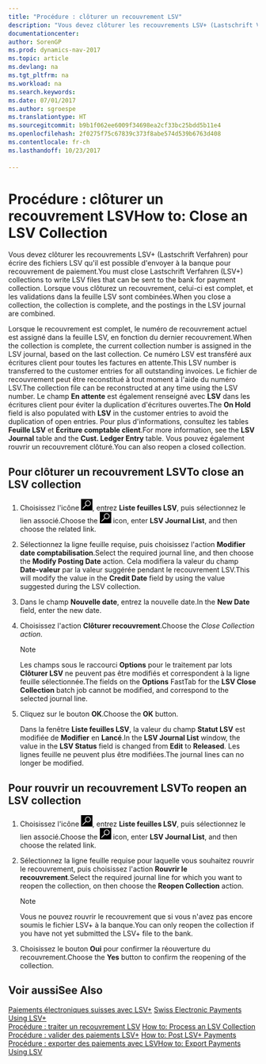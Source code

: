 ```yaml
---
title: "Procédure : clôturer un recouvrement LSV"
description: "Vous devez clôturer les recouvrements LSV+ (Lastschrift Verfahren) pour écrire des fichiers LSV qu'il est possible d'envoyer à la banque pour recouvrement de paiement. Lorsque vous clôturez un recouvrement, celui-ci est complet, et les validations dans la feuille LSV sont combinées."
documentationcenter: 
author: SorenGP
ms.prod: dynamics-nav-2017
ms.topic: article
ms.devlang: na
ms.tgt_pltfrm: na
ms.workload: na
ms.search.keywords: 
ms.date: 07/01/2017
ms.author: sgroespe
ms.translationtype: HT
ms.sourcegitcommit: b9b1f062ee6009f34698ea2cf33bc25bdd5b11e4
ms.openlocfilehash: 2f0275f75c67839c373f8abe574d539b6763d408
ms.contentlocale: fr-ch
ms.lasthandoff: 10/23/2017

---
```

# <a name="how-to-close-an-lsv-collection"></a><span data-ttu-id="93661-104">Procédure : clôturer un recouvrement LSV</span><span class="sxs-lookup"><span data-stu-id="93661-104">How to: Close an LSV Collection</span></span>
<span data-ttu-id="93661-105">Vous devez clôturer les recouvrements LSV+ (Lastschrift Verfahren) pour écrire des fichiers LSV qu'il est possible d'envoyer à la banque pour recouvrement de paiement.</span><span class="sxs-lookup"><span data-stu-id="93661-105">You must close Lastschrift Verfahren (LSV+) collections to write LSV files that can be sent to the bank for payment collection.</span></span> <span data-ttu-id="93661-106">Lorsque vous clôturez un recouvrement, celui-ci est complet, et les validations dans la feuille LSV sont combinées.</span><span class="sxs-lookup"><span data-stu-id="93661-106">When you close a collection, the collection is complete, and the postings in the LSV journal are combined.</span></span>  

<span data-ttu-id="93661-107">Lorsque le recouvrement est complet, le numéro de recouvrement actuel est assigné dans la feuille LSV, en fonction du dernier recouvrement.</span><span class="sxs-lookup"><span data-stu-id="93661-107">When the collection is complete, the current collection number is assigned in the LSV journal, based on the last collection.</span></span> <span data-ttu-id="93661-108">Ce numéro LSV est transféré aux écritures client pour toutes les factures en attente.</span><span class="sxs-lookup"><span data-stu-id="93661-108">This LSV number is transferred to the customer entries for all outstanding invoices.</span></span> <span data-ttu-id="93661-109">Le fichier de recouvrement peut être reconstitué à tout moment à l'aide du numéro LSV.</span><span class="sxs-lookup"><span data-stu-id="93661-109">The collection file can be reconstructed at any time using the LSV number.</span></span> <span data-ttu-id="93661-110">Le champ **En attente** est également renseigné avec **LSV** dans les écritures client pour éviter la duplication d'écritures ouvertes.</span><span class="sxs-lookup"><span data-stu-id="93661-110">The **On Hold** field is also populated with **LSV** in the customer entries to avoid the duplication of open entries.</span></span> <span data-ttu-id="93661-111">Pour plus d'informations, consultez les tables **Feuille LSV** et **Écriture comptable client**.</span><span class="sxs-lookup"><span data-stu-id="93661-111">For more information, see the **LSV Journal** table and the **Cust. Ledger Entry** table.</span></span> <span data-ttu-id="93661-112">Vous pouvez également rouvrir un recouvrement clôturé.</span><span class="sxs-lookup"><span data-stu-id="93661-112">You can also reopen a closed collection.</span></span>  

## <a name="to-close-an-lsv-collection"></a><span data-ttu-id="93661-113">Pour clôturer un recouvrement LSV</span><span class="sxs-lookup"><span data-stu-id="93661-113">To close an LSV collection</span></span>  

1.  <span data-ttu-id="93661-114">Choisissez l'icône ![Page ou état pour la recherche](../../media/ui-search/search_small.png "icône Page ou état pour la recherche"), entrez **Liste feuilles LSV**, puis sélectionnez le lien associé.</span><span class="sxs-lookup"><span data-stu-id="93661-114">Choose the ![Search for Page or Report](../../media/ui-search/search_small.png "Search for Page or Report icon") icon, enter **LSV Journal List**, and then choose the related link.</span></span>  
2.  <span data-ttu-id="93661-115">Sélectionnez la ligne feuille requise, puis choisissez l'action **Modifier date comptabilisation**.</span><span class="sxs-lookup"><span data-stu-id="93661-115">Select the required journal line, and then choose the **Modify Posting Date** action.</span></span> <span data-ttu-id="93661-116">Cela modifiera la valeur du champ **Date-valeur** par la valeur suggérée pendant le recouvrement LSV.</span><span class="sxs-lookup"><span data-stu-id="93661-116">This will modify the value in the **Credit Date** field by using the value suggested during the LSV collection.</span></span>  
3.  <span data-ttu-id="93661-117">Dans le champ **Nouvelle date**, entrez la nouvelle date.</span><span class="sxs-lookup"><span data-stu-id="93661-117">In the **New Date** field, enter the new date.</span></span>  
4.  <span data-ttu-id="93661-118">Choisissez l'action **Clôturer recouvrement**.</span><span class="sxs-lookup"><span data-stu-id="93661-118">Choose the **Close Collection* action*.</span></span>  

    > [!NOTE]  
    >  <span data-ttu-id="93661-119">Les champs sous le raccourci **Options** pour le traitement par lots **Clôturer LSV** ne peuvent pas être modifiés et correspondent à la ligne feuille sélectionnée.</span><span class="sxs-lookup"><span data-stu-id="93661-119">The fields on the **Options** FastTab for the **LSV Close Collection** batch job cannot be modified, and correspond to the selected journal line.</span></span>  

5.  <span data-ttu-id="93661-120">Cliquez sur le bouton **OK**.</span><span class="sxs-lookup"><span data-stu-id="93661-120">Choose the **OK** button.</span></span>  

    <span data-ttu-id="93661-121">Dans la fenêtre **Liste feuilles LSV**, la valeur du champ **Statut LSV** est modifiée de **Modifier** en **Lancé**.</span><span class="sxs-lookup"><span data-stu-id="93661-121">In the **LSV Journal List** window, the value in the **LSV Status** field is changed from **Edit** to **Released**.</span></span> <span data-ttu-id="93661-122">Les lignes feuille ne peuvent plus être modifiées.</span><span class="sxs-lookup"><span data-stu-id="93661-122">The journal lines can no longer be modified.</span></span>  

## <a name="to-reopen-an-lsv-collection"></a><span data-ttu-id="93661-123">Pour rouvrir un recouvrement LSV</span><span class="sxs-lookup"><span data-stu-id="93661-123">To reopen an LSV collection</span></span>  

1.  <span data-ttu-id="93661-124">Choisissez l'icône ![Page ou état pour la recherche](../../media/ui-search/search_small.png "icône Page ou état pour la recherche"), entrez **Liste feuilles LSV**, puis sélectionnez le lien associé.</span><span class="sxs-lookup"><span data-stu-id="93661-124">Choose the ![Search for Page or Report](../../media/ui-search/search_small.png "Search for Page or Report icon") icon, enter **LSV Journal List**, and then choose the related link.</span></span>  
2.  <span data-ttu-id="93661-125">Sélectionnez la ligne feuille requise pour laquelle vous souhaitez rouvrir le recouvrement, puis choisissez l'action **Rouvrir le recouvrement**.</span><span class="sxs-lookup"><span data-stu-id="93661-125">Select the required journal line for which you want to reopen the collection, on then choose the **Reopen Collection** action.</span></span>  

    > [!NOTE]  
    >  <span data-ttu-id="93661-126">Vous ne pouvez rouvrir le recouvrement que si vous n'avez pas encore soumis le fichier LSV+ à la banque.</span><span class="sxs-lookup"><span data-stu-id="93661-126">You can only reopen the collection if you have not yet submitted the LSV+ file to the bank.</span></span>  

3.  <span data-ttu-id="93661-127">Choisissez le bouton **Oui** pour confirmer la réouverture du recouvrement.</span><span class="sxs-lookup"><span data-stu-id="93661-127">Choose the **Yes** button to confirm the reopening of the collection.</span></span>  

## <a name="see-also"></a><span data-ttu-id="93661-128">Voir aussi</span><span class="sxs-lookup"><span data-stu-id="93661-128">See Also</span></span>  
 <span data-ttu-id="93661-129">[Paiements électroniques suisses avec LSV+](swiss-electronic-payments-using-lsv-.md) </span><span class="sxs-lookup"><span data-stu-id="93661-129">[Swiss Electronic Payments Using LSV+](swiss-electronic-payments-using-lsv-.md) </span></span>  
 <span data-ttu-id="93661-130">[Procédure : traiter un recouvrement LSV](how-to-process-an-lsv-collection.md) </span><span class="sxs-lookup"><span data-stu-id="93661-130">[How to: Process an LSV Collection](how-to-process-an-lsv-collection.md) </span></span>  
 <span data-ttu-id="93661-131">[Procédure : valider des paiements LSV+](how-to-post-lsv-payments.md) </span><span class="sxs-lookup"><span data-stu-id="93661-131">[How to: Post LSV+ Payments](how-to-post-lsv-payments.md) </span></span>  
 [<span data-ttu-id="93661-132">Procédure : exporter des paiements avec LSV</span><span class="sxs-lookup"><span data-stu-id="93661-132">How to: Export Payments Using LSV</span></span>](how-to-export-payments-using-lsv.md)

